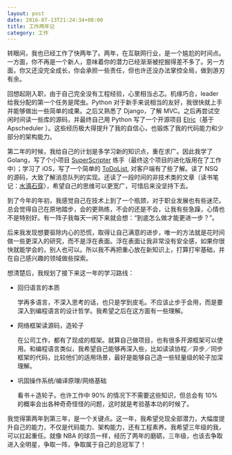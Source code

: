 ```yaml
---
layout: post
date: 2016-07-13T21:24:34+08:00
title: 工作两年记
category: 工作
---
```


转眼间，我也已经工作了快两年了。两年，在互联网行业，是一个尴尬的时间点。一方面，你不再是一个新人，意味着你的潜力已经渐渐被挖掘得差不多了。另一方面，你又还没完全成长，你会承担一些责任，但也许还没办法掌控全局，做到游刃有余。

回想起刚入职，由于自己完全没有工程经验，心里相当忐忑。机缘巧合，leader 给我分配的第一个任务是爬虫。Python 对于新手来说相当的友好，我很快就上手并能够做出一些简单的成果。之后又熟悉了 Django，了解 MVC。之后再尝试空闲时间读一些库的源码，并最终自己用 Python 写了一个开源项目 [Elric](https://github.com/Masutangu/Elric)（基于 Apscheduler ）。这些经历极大得提升了我的自信心，也锻炼了我的代码能力和少部分的架构能力。

第二年的时候，我给自己的计划是多学习新的知识点，重在求广。因此我学了 Golang，写了个小项目 [SuperScripter](https://github.com/Masutangu/SuperScripter) 练手（最终这个项目的进化版用在了工作中）；学习了 iOS，写了一个简单的 [ToDoList](https://github.com/Masutangu/ToDo), 对客户端有了些了解。读了 NSQ 的源码，大致了解消息队列的实现。还读了一段时间的非技术类的文章（读书笔记：[水滴石穿](http://masutangu.com/2015/12/dewdrop-note-1/)），希望自己的思维可以更宽广，可惜后来没坚持下去。

到了今年的年初，我感觉自己在技术上到了一个瓶颈，对于职业发展也有些迷茫。总会觉得自己在原地踏步，会的更熟练，不会的还是不会，让我有些急躁，心情也不是特别好。有一阵子我每天一闲下来就会想：“到底怎么做才能更进一步？”。

后来我发现想要驱除内心的恐慌，取得让自己满意的进步，唯一的方法就是花时间做一些更深入的研究，而不是浮在表面。浮在表面让我非常没有安全感，如果你很快就能学会的，别人也可以。所以我不再把重心放在新知识上，打算打牢基础，并在自己感兴趣的领域做些探索。

想清楚后，我规划了接下来这一年的学习路线：

* 回归语言的本质

    学再多语言，不深入思考的话，也只是学到皮毛。不应该止步于会用，而是要深入到编程语言的设计哲学。我希望之后在这方面有一些理解。

* 网络框架读源码，造轮子

    在公司工作，都有了现成的框架。就算自己做项目，也有很多开源框架可以使用。和编程语言类似，我希望自己能够再深入些，比如读读协程／异步／同步框架的代码，比较他们的适用场景，最好是能够自己造一些轻量级的轮子加深理解。

* 巩固操作系统/编译原理/网络基础

    看书＋造轮子。也许工作中 90% 的情况下不需要这些知识，但总会有 10% 的概率会出各种奇奇怪怪的问题，这时就是考验基本功的时候了。

我觉得第两年到第三年，是一个关键点。这一年，我希望兑现全部潜力，大幅度提升自己的能力，不仅是代码能力、架构能力，还有工程素养。我希望三年级的我，可以扛起重任。就像 NBA 的球员一样，经历了两年的磨砺，三年级，也该去争取进入全明星，争取一阵，争取属于自己的总冠军了！

